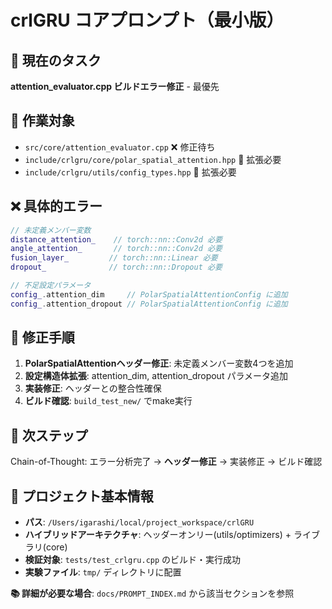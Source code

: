 # crlGRU コアプロンプト（最小版）

## 🎯 現在のタスク
**attention_evaluator.cpp ビルドエラー修正** - 最優先

## 📁 作業対象
- `src/core/attention_evaluator.cpp` ❌ 修正待ち
- `include/crlgru/core/polar_spatial_attention.hpp` 🔄 拡張必要
- `include/crlgru/utils/config_types.hpp` 🔄 拡張必要

## ❌ 具体的エラー
```cpp
// 未定義メンバー変数
distance_attention_    // torch::nn::Conv2d 必要
angle_attention_       // torch::nn::Conv2d 必要  
fusion_layer_         // torch::nn::Linear 必要
dropout_              // torch::nn::Dropout 必要

// 不足設定パラメータ
config_.attention_dim     // PolarSpatialAttentionConfig に追加
config_.attention_dropout // PolarSpatialAttentionConfig に追加
```

## 🔧 修正手順
1. **PolarSpatialAttentionヘッダー修正**: 未定義メンバー変数4つを追加
2. **設定構造体拡張**: attention_dim, attention_dropout パラメータ追加
3. **実装修正**: ヘッダーとの整合性確保
4. **ビルド確認**: `build_test_new/` でmake実行

## 🎯 次ステップ
Chain-of-Thought: エラー分析完了 → **ヘッダー修正** → 実装修正 → ビルド確認

## 📂 プロジェクト基本情報
- **パス**: `/Users/igarashi/local/project_workspace/crlGRU`
- **ハイブリッドアーキテクチャ**: ヘッダーオンリー(utils/optimizers) + ライブラリ(core)
- **検証対象**: `tests/test_crlgru.cpp` のビルド・実行成功
- **実験ファイル**: `tmp/` ディレクトリに配置

**📚 詳細が必要な場合**: `docs/PROMPT_INDEX.md` から該当セクションを参照
